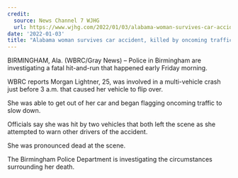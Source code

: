 ```yaml
---
credit:
  source: News Channel 7 WJHG
  url: https://www.wjhg.com/2022/01/03/alabama-woman-survives-car-accident-killed-by-oncoming-traffic/
date: '2022-01-03'
title: "Alabama woman survives car accident, killed by oncoming traffic"
---
```

BIRMINGHAM, Ala. (WBRC/Gray News) – Police in Birmingham are investigating a fatal hit-and-run that happened early Friday morning.

WBRC reports Morgan Lightner, 25, was involved in a multi-vehicle crash just before 3 a.m. that caused her vehicle to flip over.

She was able to get out of her car and began flagging oncoming traffic to slow down.

Officials say she was hit by two vehicles that both left the scene as she attempted to warn other drivers of the accident.

She was pronounced dead at the scene.

The Birmingham Police Department is investigating the circumstances surrounding her death.
